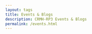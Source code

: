 ```yaml
---
layout: tags
title: Events & Blogs
description: CRMH-RP3 Events & Blogs
permalink: /events.html
---
```

